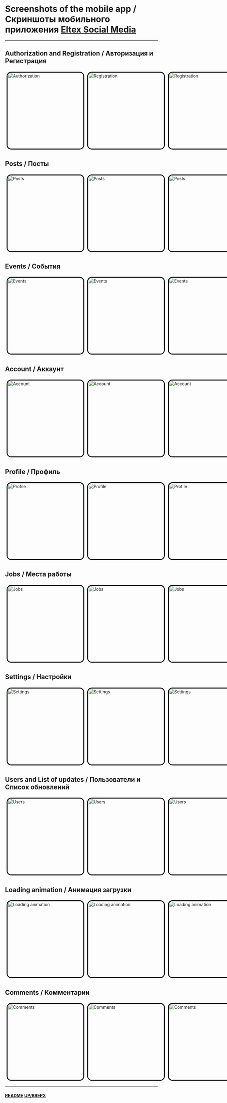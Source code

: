 <a name="images"></a>
# Screenshots of the mobile app / Скриншоты мобильного приложения [**Eltex Social Media**](https://github.com/LebedevSergeyVach/EltexSocialMedia/)
<a name="up"></a>

---

## Authorization and Registration / Авторизация и Регистрация

<div style="display: flex; justify-content: space-between; align-items: center;">
  <img src="../assets/media/application/authorization.jpg" alt="Authorization" style="width: 250px; margin: 5px; border: 3px solid #000000; border-radius: 15px;" />
  <img src="../assets/media/application/registration.jpg" alt="Registration" style="width: 250px; margin: 5px; border: 3px solid #000000; border-radius: 15px;" />
  <img src="../assets/media/application/registrationSamurai.jpg" alt="Registration" style="width: 250px; margin: 5px; border: 3px solid #000000; border-radius: 15px;" />
</div>

## Posts / Посты

<div style="display: flex; justify-content: space-between; align-items: center;">
  <img src="../assets/media/application/posts.jpg" alt="Posts" style="width: 250px; margin: 5px; border: 3px solid #000000; border-radius: 15px;" />
  <img src="../assets/media/application/newPostCyberpunk.jpg" alt="Posts" style="width: 250px; margin: 5px; border: 3px solid #000000; border-radius: 15px;" />
  <img src="../assets/media/application/newPostsLoading.jpg" alt="Posts" style="width: 250px; margin: 5px; border: 3px solid #000000; border-radius: 15px;" />
</div>

## Events / События

<div style="display: flex; justify-content: space-between; align-items: center;">
  <img src="../assets/media/application/events.jpg" alt="Events" style="width: 250px; margin: 5px; border: 3px solid #000000; border-radius: 15px;" />
  <img src="../assets/media/application/newEvent.jpg" alt="Events" style="width: 250px; margin: 5px; border: 3px solid #000000; border-radius: 15px;" />
  <img src="../assets/media/application/newEventImage.jpg" alt="Events" style="width: 250px; margin: 5px; border: 3px solid #000000; border-radius: 15px;" />
</div>

## Account / Аккаунт

<div style="display: flex; justify-content: space-between; align-items: center;">
  <img src="../assets/media/application/account.jpg" alt="Account" style="width: 250px; margin: 5px; border: 3px solid #000000; border-radius: 15px;" />
  <img src="../assets/media/application/accountEvents.jpg" alt="Account" style="width: 250px; margin: 5px; border: 3px solid #000000; border-radius: 15px;" />
  <img src="../assets/media/application/exitAccount.jpg" alt="Account" style="width: 250px; margin: 5px; border: 3px solid #000000; border-radius: 15px;" />
</div>

## Profile / Профиль

<div style="display: flex; justify-content: space-between; align-items: center;">
  <img src="../assets/media/application/profile.jpg" alt="Profile" style="width: 250px; margin: 5px; border: 3px solid #000000; border-radius: 15px;" />
  <img src="../assets/media/application/profilePosts.jpg" alt="Profile" style="width: 250px; margin: 5px; border: 3px solid #000000; border-radius: 15px;" />
  <img src="../assets/media/application/profileEvents.jpg" alt="Profile" style="width: 250px; margin: 5px; border: 3px solid #000000; border-radius: 15px;" />
</div>

## Jobs / Места работы

<div style="display: flex; justify-content: space-between; align-items: center;">
  <img src="../assets/media/application/jobs.jpg" alt="Jobs" style="width: 250px; margin: 5px; border: 3px solid #000000; border-radius: 15px;" />
  <img src="../assets/media/application/newJob.jpg" alt="Jobs" style="width: 250px; margin: 5px; border: 3px solid #000000; border-radius: 15px;" />
  <img src="../assets/media/application/newJobDate.jpg" alt="Jobs" style="width: 250px; margin: 5px; border: 3px solid #000000; border-radius: 15px;" />
</div>

## Settings / Настройки

<div style="display: flex; justify-content: space-between; align-items: center;">
  <img src="../assets/media/application/settings.jpg" alt="Settings" style="width: 250px; margin: 5px; border: 3px solid #000000; border-radius: 15px;" />
  <img src="../assets/media/application/settingsCache.jpg" alt="Settings" style="width: 250px; margin: 5px; border: 3px solid #000000; border-radius: 15px;" />
  <img src="../assets/media/application/settings_light_en.jpg" alt="Settings" style="width: 250px; margin: 5px; border: 3px solid #000000; border-radius: 15px;" />
</div>

## Users and List of updates / Пользователи и Список обновлений

<div style="display: flex; justify-content: space-between; align-items: center;">
  <img src="../assets/media/application/skeleton.jpg" alt="Users" style="width: 250px; margin: 5px; border: 3px solid #000000; border-radius: 15px;" />
  <img src="../assets/media/application/users.jpg" alt="Users" style="width: 250px; margin: 5px; border: 3px solid #000000; border-radius: 15px;" />
  <img src="../assets/media/application/updates.jpg" alt="Users" style="width: 250px; margin: 5px; border: 3px solid #000000; border-radius: 15px;" />
</div>

## Loading animation / Анимация загрузки

<div style="display: flex; justify-content: space-between; align-items: center;">
  <img src="../assets/media/application/splashScreen.jpg" alt="Loading animation" style="width: 250px; margin: 5px; border: 3px solid #000000; border-radius: 15px;" />
  <img src="../assets/media/application/skeletonLayout.jpg" alt="Loading animation" style="width: 250px; margin: 5px; border: 3px solid #000000; border-radius: 15px;" />
  <img src="../assets/media/application/skeletonProfile.jpg" alt="Loading animation" style="width: 250px; margin: 5px; border: 3px solid #000000; border-radius: 15px;" />
</div>

## Comments / Комментарии

<div style="display: flex; justify-content: space-between; align-items: center;">
  <img src="../assets/media/application/Comments.jpg" alt="Comments" style="width: 250px; margin: 5px; border: 3px solid #000000; border-radius: 15px;" />
  <img src="../assets/media/application/Comments_all.jpg" alt="Comments" style="width: 250px; margin: 5px; border: 3px solid #000000; border-radius: 15px;" />
  <img src="../assets/media/application/Comments_empty.jpg" alt="Comments" style="width: 250px; margin: 5px; border: 3px solid #000000; border-radius: 15px;" />
</div>

---

#### [README](README.md) [UP/ВВЕРХ](#up)
